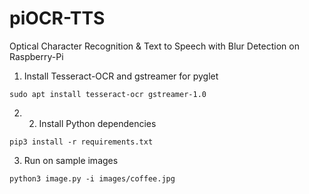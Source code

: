 # piOCR-TTS
Optical Character Recognition & Text to Speech with Blur Detection on Raspberry-Pi

1. Install Tesseract-OCR and gstreamer for pyglet
```
sudo apt install tesseract-ocr gstreamer-1.0
```
2. 2. Install Python dependencies
```
pip3 install -r requirements.txt
```
3. Run on sample images
```
python3 image.py -i images/coffee.jpg
```
